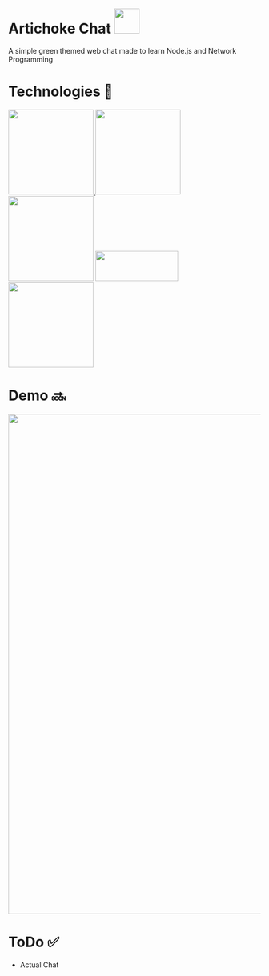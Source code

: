 # Artichoke Chat <img src="/front-end/images/artichoke.ico" height="50" width="50">
A simple green themed web chat made to learn Node.js and Network Programming

# Technologies 🧾
<a href="https://nodejs.org/en/"><img src="https://miro.medium.com/max/2560/1*etZwqGbLaNmByzwAUtXPIw.png" width="170" > </a>
<a href="https://socket.io/"><img src="https://i.imgur.com/dcCIum7.png" width="170"></a>
<a href="https://expressjs.com/"><img src="https://i.imgur.com/DninoCz.png" width="170"></a>
<a href="https://www.npmjs.com"><img src="https://www.drupal.org/files/project-images/Npm-logo.png" width="165" height="60">
<a href="https://bulma.io/"><img src="https://bulma.io/images/bulma-logo.png" width="170"></a>

</a>

# Demo 🔜
<img src="https://i.imgur.com/kGoMbGg.png" width="1000" >

# ToDo ✅
* Actual Chat
